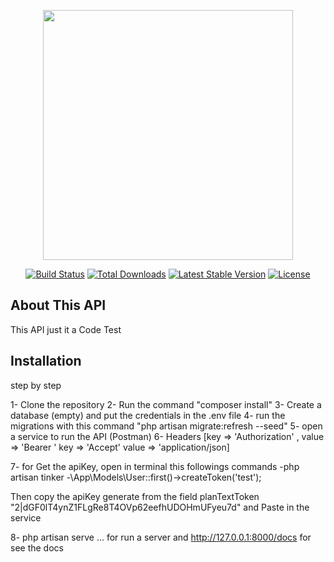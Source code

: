 <p align="center"><a href="https://laravel.com" target="_blank"><img src="https://raw.githubusercontent.com/laravel/art/master/logo-lockup/5%20SVG/2%20CMYK/1%20Full%20Color/laravel-logolockup-cmyk-red.svg" width="400"></a></p>

<p align="center">
<a href="https://travis-ci.org/laravel/framework"><img src="https://travis-ci.org/laravel/framework.svg" alt="Build Status"></a>
<a href="https://packagist.org/packages/laravel/framework"><img src="https://img.shields.io/packagist/dt/laravel/framework" alt="Total Downloads"></a>
<a href="https://packagist.org/packages/laravel/framework"><img src="https://img.shields.io/packagist/v/laravel/framework" alt="Latest Stable Version"></a>
<a href="https://packagist.org/packages/laravel/framework"><img src="https://img.shields.io/packagist/l/laravel/framework" alt="License"></a>
</p>

## About This API

This API just it a Code Test


## Installation

step by step

1- Clone the repository
2- Run the command "composer install"
3- Create a database (empty) and put the credentials in the .env file
4- run the migrations with this command "php artisan migrate:refresh --seed"
5- open a service to run the API (Postman)
6- Headers [key => 'Authorization' ,
            value => 'Bearer <apikey>' 
            key => 'Accept'
            value => 'application/json]

7- for Get the apiKey, open in terminal this followings commands
  -php artisan tinker
  -\App\Models\User::first()->createToken('test');
  
  Then copy the apiKey generate from the field planTextToken 
   "2|dGF0lT4ynZ1FLgRe8T4OVp62eefhUDOHmUFyeu7d"
   and Paste in the service


   8- php artisan serve ... for run a server and 
   http://127.0.0.1:8000/docs for see the docs
